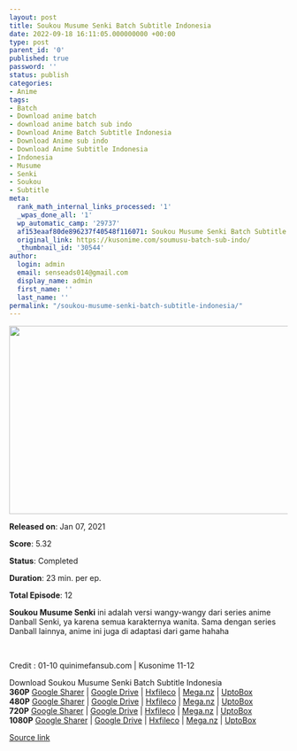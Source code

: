 ```yaml
---
layout: post
title: Soukou Musume Senki Batch Subtitle Indonesia
date: 2022-09-18 16:11:05.000000000 +00:00
type: post
parent_id: '0'
published: true
password: ''
status: publish
categories:
- Anime
tags:
- Batch
- Download anime batch
- download anime batch sub indo
- Download Anime Batch Subtitle Indonesia
- Download Anime sub indo
- Download Anime Subtitle Indonesia
- Indonesia
- Musume
- Senki
- Soukou
- Subtitle
meta:
  rank_math_internal_links_processed: '1'
  _wpas_done_all: '1'
  wp_automatic_camp: '29737'
  af153eaaf80de896237f40548f116071: Soukou Musume Senki Batch Subtitle Indonesia
  original_link: https://kusonime.com/soumusu-batch-sub-indo/
  _thumbnail_id: '30544'
author:
  login: admin
  email: senseads014@gmail.com
  display_name: admin
  first_name: ''
  last_name: ''
permalink: "/soukou-musume-senki-batch-subtitle-indonesia/"
---
```

<p><img width="507" height="340" src="{{ site.baseurl }}/assets/2022/09/Soukou-Musume-Senki-507x340.jpg" class="attachment-thumb-large size-thumb-large wp-post-image" alt="" loading="lazy" title="Soukou Musume Senki Batch Subtitle Indonesia" srcset="https://kusonime.com/wp-content/uploads/2021/02/Soukou-Musume-Senki-507x340.jpg 507w, https://kusonime.com/wp-content/uploads/2021/02/Soukou-Musume-Senki-300x201.jpg 300w, https://kusonime.com/wp-content/uploads/2021/02/Soukou-Musume-Senki-768x515.jpg 768w, https://kusonime.com/wp-content/uploads/2021/02/Soukou-Musume-Senki-520x348.jpg 520w, https://kusonime.com/wp-content/uploads/2021/02/Soukou-Musume-Senki.jpg 1000w" sizes="(max-width: 507px) 100vw, 507px" />
<p><b>Released on</b>: Jan 07, 2021</p>
<p>
<p><b>Score</b>: 5.32</p>
<p>
<p><b>Status</b>: Completed</p>
<p>
<p><b>Duration</b>: 23 min. per ep.</p>
<p>
<p><b>Total Episode</b>: 12</p>
<p>
<p><strong>Soukou Musume Senki</strong> ini adalah versi wangy-wangy dari series anime Danball Senki, ya karena semua karakternya wanita. Sama dengan series Danball lainnya, anime ini juga di adaptasi dari game hahaha</p>
<p>
<p> </p>
<p>
<p>Credit : 01-10 quinimefansub.com | Kusonime 11-12</p>
<p>
<div class="smokeddl">
<div class="smokettl">Download Soukou Musume Senki Batch Subtitle Indonesia</div>
<div class="smokeurl"><strong>360P</strong> <a href="https://acefile.co/f/47277104/kusonime-soumusu-360p-rar" target="_blank" rel="noopener noreferrer">Google Sharer</a> | <a href="https://drive.google.com/uc?export=download&amp;id=1OMHPZGCN96D7w6ZEcFS0h1e7FKjrkVCM" target="_blank" rel="noopener">Google Drive</a> | <a href="https://hxfile.co/x5g3frptqd8p" target="_blank" rel="noopener">Hxfileco</a> | <a href="https://mega.nz/file/jEBknJoR#wQGzxGxW4tiMhlC7b4EUVZmUW2ylAPBPwh5hT7UWN-o" target="_blank" rel="noopener">Mega.nz</a> | <a href="https://uptobox.com/am08e458tgas" target="_blank" rel="noopener">UptoBox</a></div>
<div class="smokeurl"><strong>480P</strong> <a href="https://acefile.co/f/47277106/kusonime-soumusu-480p-rar" target="_blank" rel="noopener noreferrer">Google Sharer</a> | <a href="https://drive.google.com/uc?export=download&amp;id=1TWO8S6CANbvOBGbtOE3okTyn7U_Wyufd" target="_blank" rel="noopener">Google Drive</a> | <a href="https://hxfile.co/l8ii9r3n27oy" target="_blank" rel="noopener">Hxfileco</a> | <a href="https://mega.nz/file/DJZywB7R#swi4er26im_xzDy3HGm2FxlzNvk8RMw6C-NvlIQUobo" target="_blank" rel="noopener">Mega.nz</a> | <a href="https://uptobox.com/4vb8ki8gj3s9" target="_blank" rel="noopener">UptoBox</a></div>
<div class="smokeurl"><strong>720P</strong> <a href="https://acefile.co/f/47277108/kusonime-soumusu-720p-rar" target="_blank" rel="noopener noreferrer">Google Sharer</a> | <a href="https://drive.google.com/uc?export=download&amp;id=1Dlq0cRxBe7pWt8aCoINZIHR0QgpgGzz7" target="_blank" rel="noopener">Google Drive</a> | <a href="https://hxfile.co/z7iscy1h37t5" target="_blank" rel="noopener">Hxfileco</a> | <a href="https://mega.nz/file/qIIwlLrZ#x2ze57GOQeNdn7k36tJ4O0Mjh9HIciTR92X33ejxrfQ" target="_blank" rel="noopener">Mega.nz</a> | <a href="https://uptobox.com/k2go8j6ad6w8" target="_blank" rel="noopener">UptoBox</a></div>
<div class="smokeurl"><strong>1080P</strong> <a href="https://acefile.co/f/47277110/kusonime-soumusu-1080p-rar" target="_blank" rel="noopener noreferrer">Google Sharer</a> | <a href="https://drive.google.com/uc?export=download&amp;id=19C_eUKZ8I2OQt8pE5h5Ri3IX2E7YXIKm" target="_blank" rel="noopener">Google Drive</a> | <a href="https://hxfile.co/w4pk7l6h0cme" target="_blank" rel="noopener">Hxfileco</a> | <a href="https://mega.nz/file/OUYkDJpS#kEMhcwsDhqt65OMg2cXq8OFAZNWyUyGpdz8I-DywE2g" target="_blank" rel="noopener">Mega.nz</a> | <a href="https://uptobox.com/ewa8k4ojdmar" target="_blank" rel="noopener">UptoBox</a></div>
</div>
<p><a href="https://kusonime.com/soumusu-batch-sub-indo/">Source link </a></p>
